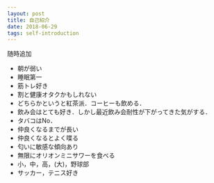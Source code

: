 ```yaml
---
layout: post
title: 自己紹介
date: 2018-06-29
tags: self-introduction
---
```


随時追加

* 朝が弱い
* 睡眠第一
* 筋トレ好き
* 割と健康オタクかもしれない
* どちらかというと紅茶派．コーヒーも飲める．
* 飲み会はとても好き．しかし最近飲み会耐性が下がってきた気がする．
* タバコはNo．
* 仲良くなるまでが長い
* 仲良くなるとよく喋る
* 匂いに敏感な傾向あり
* 無限にオリオンミニサワーを食べる
* 小，中，高，(大)，野球部
* サッカー，テニス好き
